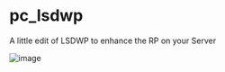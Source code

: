 # pc_lsdwp

A little edit of LSDWP to enhance the RP on your Server

![image](https://github.com/Pratco/pc_lsdwp/assets/135444337/2ec3474d-5877-42f9-8075-5a5e87253e0e)
